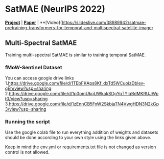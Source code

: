 # SatMAE (NeurIPS 2022)
**[Project](https://sustainlab-group.github.io/SatMAE/)** | 
**[Paper](https://arxiv.org/abs/2207.08051)** | 
**[Video](https://slideslive.com/38989942/satmae-pretraining-transformers-for-temporal-and-multispectral-satellite-imager
## Multi-Spectral SatMAE
Training multi-spectral SatMAE is similar to training 
temporal SatMAE.

### fMoW-Sentinel Dataset
You can access google drive links
1.https://drive.google.com/file/d/1TEbFKAps8Kf_dxTd5WCuoizDbIev-gEh/view?usp=sharing
2.https://drive.google.com/file/d/1p0omUkpUWkakSDgYqTYlqBdMKRUJWpt0/view?usp=sharing
3.https://drive.google.com/file/d/1zEnnCB5FnW2SkbjaTN4VwgHDN3N2kGp3/view?usp=sharing


### Running the script
Use the google colab file to run everything addition of weights and datasets should be done according to your own style using the links given above.

Keep in mind the env.yml or requirements.txt file is not changed as version control is not allowed.



